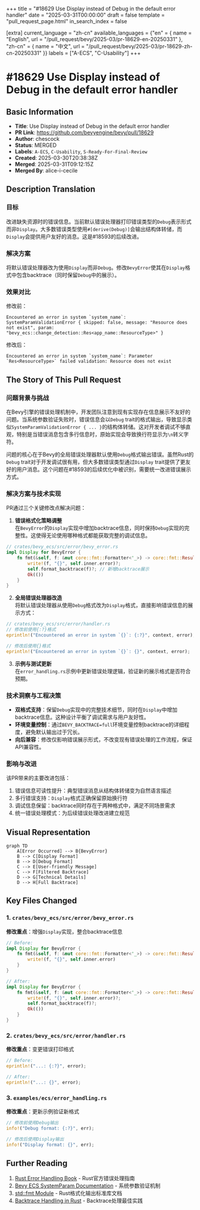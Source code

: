 +++
title = "#18629 Use Display instead of Debug in the default error handler"
date = "2025-03-31T00:00:00"
draft = false
template = "pull_request_page.html"
in_search_index = false

[extra]
current_language = "zh-cn"
available_languages = {"en" = { name = "English", url = "/pull_request/bevy/2025-03/pr-18629-en-20250331" }, "zh-cn" = { name = "中文", url = "/pull_request/bevy/2025-03/pr-18629-zh-cn-20250331" }}
labels = ["A-ECS", "C-Usability"]
+++

# #18629 Use Display instead of Debug in the default error handler

## Basic Information
- **Title**: Use Display instead of Debug in the default error handler
- **PR Link**: https://github.com/bevyengine/bevy/pull/18629
- **Author**: chescock
- **Status**: MERGED
- **Labels**: `A-ECS`, `C-Usability`, `S-Ready-For-Final-Review`
- **Created**: 2025-03-30T20:38:38Z
- **Merged**: 2025-03-31T09:12:15Z
- **Merged By**: alice-i-cecile

## Description Translation
### 目标
改进缺失资源时的错误信息。当前默认错误处理器打印错误类型的`Debug`表示形式而非`Display`。大多数错误类型使用`#[derive(Debug)]`会输出结构体转储，而`Display`会提供用户友好的消息。这是#18593的后续改进。

### 解决方案
将默认错误处理器改为使用`Display`而非`Debug`。修改`BevyError`使其在`Display`格式中包含backtrace（同时保留`Debug`中的展示）。

### 效果对比
修改前：
```
Encountered an error in system `system_name`: SystemParamValidationError { skipped: false, message: "Resource does not exist", param: "bevy_ecs::change_detection::Res<app_name::ResourceType>" }
```
修改后：
```
Encountered an error in system `system_name`: Parameter `Res<ResourceType>` failed validation: Resource does not exist
```

## The Story of This Pull Request

### 问题背景与挑战
在Bevy引擎的错误处理机制中，开发团队注意到现有实现存在信息展示不友好的问题。当系统参数验证失败时，错误信息会以`Debug` trait的格式输出，导致显示类似`SystemParamValidationError { ... }`的结构体转储。这对开发者调试不够直观，特别是当错误消息包含多行信息时，原始实现会导致换行符显示为`\n`转义字符。

问题的核心在于Bevy的全局错误处理器默认使用`Debug`格式输出错误。虽然Rust的`Debug` trait对于开发调试很有用，但大多数错误类型通过`Display` trait提供了更友好的用户消息。这个问题在#18593的后续优化中被识别，需要统一改进错误展示方式。

### 解决方案与技术实现
PR通过三个关键修改点解决问题：

1. **错误格式化策略调整**  
   在`BevyError`的`Display`实现中增加backtrace信息，同时保持`Debug`实现的完整性。这使得无论使用哪种格式都能获取完整的调试信息。

```rust
// crates/bevy_ecs/src/error/bevy_error.rs
impl Display for BevyError {
    fn fmt(&self, f: &mut core::fmt::Formatter<'_>) -> core::fmt::Result {
        write!(f, "{}", self.inner.error)?;
        self.format_backtrace(f)?; // 新增backtrace展示
        Ok(())
    }
}
```

2. **全局错误处理器改造**  
   将默认错误处理器从使用`Debug`格式改为`Display`格式，直接影响错误信息的展示方式：

```rust
// crates/bevy_ecs/src/error/handler.rs
// 修改前使用{:?}格式
eprintln!("Encountered an error in system `{}`: {:?}", context, error);

// 修改后使用{}格式
eprintln!("Encountered an error in system `{}`: {}", context, error);
```

3. **示例与测试更新**  
   在`error_handling.rs`示例中更新错误处理逻辑，验证新的展示格式是否符合预期。

### 技术洞察与工程决策
- **双格式支持**：保留`Debug`实现中的完整技术细节，同时在`Display`中增加backtrace信息。这种设计平衡了调试需求与用户友好性。
- **环境变量控制**：通过`BEVY_BACKTRACE=full`环境变量控制backtrace的详细程度，避免默认输出过于冗长。
- **向后兼容**：修改仅影响错误展示形式，不改变现有错误处理的工作流程，保证API兼容性。

### 影响与改进
该PR带来的主要改进包括：
1. 错误信息可读性提升：典型错误消息从结构体转储变为自然语言描述
2. 多行错误支持：`Display`格式正确保留原始换行符
3. 调试信息保留：backtrace同时存在于两种格式中，满足不同场景需求
4. 统一错误处理模式：为后续错误处理改进建立规范

## Visual Representation

```mermaid
graph TD
    A[Error Occurred] --> B{BevyError}
    B --> C[Display Format]
    B --> D[Debug Format]
    C --> E[User-friendly Message]
    C --> F[Filtered Backtrace]
    D --> G[Technical Details]
    D --> H[Full Backtrace]
```

## Key Files Changed

### 1. `crates/bevy_ecs/src/error/bevy_error.rs`
**修改重点**：增强`Display`实现，整合backtrace信息
```rust
// Before:
impl Display for BevyError {
    fn fmt(&self, f: &mut core::fmt::Formatter<'_>) -> core::fmt::Result {
        write!(f, "{}", self.inner.error)
    }
}

// After:
impl Display for BevyError {
    fn fmt(&self, f: &mut core::fmt::Formatter<'_>) -> core::fmt::Result {
        write!(f, "{}", self.inner.error)?;
        self.format_backtrace(f)?;
        Ok(())
    }
}
```

### 2. `crates/bevy_ecs/src/error/handler.rs`
**修改重点**：变更错误打印格式
```rust
// Before:
eprintln!("...: {:?}", error);

// After: 
eprintln!("...: {}", error);
```

### 3. `examples/ecs/error_handling.rs`
**修改重点**：更新示例验证新格式
```rust
// 修改前使用Debug输出
info!("Debug format: {:?}", err);

// 修改后使用Display输出
info!("Display format: {}", err);
```

## Further Reading
1. [Rust Error Handling Book](https://doc.rust-lang.org/book/ch09-00-error-handling.html) - Rust官方错误处理指南
2. [Bevy ECS SystemParam Documentation](https://bevyengine.org/learn/book/next/ecs/system-param/) - 系统参数验证机制
3. [std::fmt Module](https://doc.rust-lang.org/std/fmt/) - Rust格式化输出标准库文档
4. [Backtrace Handling in Rust](https://rust-lang-nursery.github.io/rust-cookbook/development_tools/debugging/backtrace.html) - Backtrace处理最佳实践